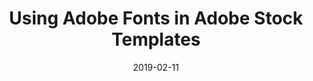 ---
layout: post
title: Using Adobe Fonts in Adobe Stock Templates
date: 2019-02-11
category: Publication
description: Font workflows in Photoshop, Illustrator and InDesign
redirect: https://blog.adobe.com/en/2019/02/11/using-adobe-fonts-in-adobe-stock-templates#gs.l1q9rj
---